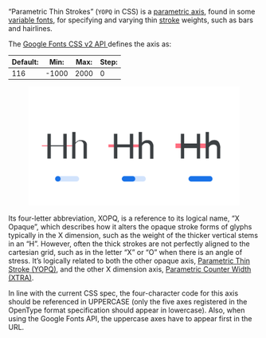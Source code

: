 
“Parametric Thin Strokes” (`YOPQ` in CSS) is a [parametric axis](/glossary/parametric_axis), found in some [variable fonts](/glossary/variable_fonts), for specifying and varying thin [stroke](/glossary/stroke) weights, such as bars and hairlines.

The [Google Fonts CSS v2 API ](https://developers.google.com/fonts/docs/css2) defines the axis as:

| Default: | Min: | Max: | Step: |
| --- | --- | --- | --- |
| 116 | -1000 | 2000 | 0 |

<figure>

![Three type specimens, each demonstrating the lowest setting, default setting, and highest setting of the YOPQ axis, with an approximation of a variable slider shown beneath each. Blocks of color highlight the measurement affected by the axis.](images/thumbnail.svg)

</figure>

Its four-letter abbreviation, XOPQ, is a reference to its logical name, “X Opaque”, which describes how it alters the opaque stroke forms of glyphs typically in the X dimension, such as the weight of the thicker vertical stems in an “H”. However, often the thick strokes are not perfectly aligned to the cartesian grid, such as in the letter “X” or “O” when there is an angle of stress. It’s logically related to both the other opaque axis, [Parametric Thin Stroke (YOPQ)](/glossary/yopq_axis), and the other X dimension axis, [Parametric Counter Width (XTRA)](/glossary/extra_axis).

In line with the current CSS spec, the four-character code for this axis should be referenced in UPPERCASE (only the five axes registered in the OpenType format specification should appear in lowercase). Also, when using the Google Fonts API, the uppercase axes have to appear first in the URL.
